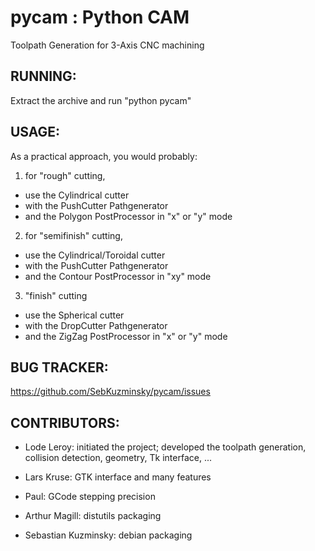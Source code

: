 pycam : Python CAM
==================

Toolpath Generation for 3-Axis CNC machining


## RUNNING:

Extract the archive and run "python pycam"


## USAGE:

As a practical approach, you would probably: 

1) for "rough" cutting,
* use the Cylindrical cutter 
* with the PushCutter Pathgenerator 
* and the Polygon PostProcessor in "x" or "y" mode 

2) for "semifinish" cutting,
* use the Cylindrical/Toroidal cutter 
* with the PushCutter Pathgenerator 
* and the Contour PostProcessor in "xy" mode 

3) "finish" cutting
* use the Spherical cutter 
* with the DropCutter Pathgenerator 
* and the ZigZag PostProcessor in "x" or "y" mode



## BUG TRACKER:

https://github.com/SebKuzminsky/pycam/issues


## CONTRIBUTORS:

* Lode Leroy: initiated the project; developed the toolpath generation,
  collision detection, geometry, Tk interface, ...

* Lars Kruse: GTK interface and many features

* Paul: GCode stepping precision

* Arthur Magill: distutils packaging

* Sebastian Kuzminsky: debian packaging


